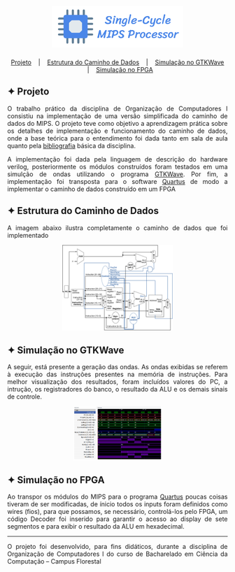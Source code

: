 <h1 align="center">
    <img alt="Logo" title="MIPS" src="images/MIPS.svg" width="300px" />
</h1>

<p align="center">
  <a href="#-projeto">Projeto</a>
  &nbsp;&nbsp;&nbsp;|&nbsp;&nbsp;&nbsp;
  <a href="#-estrutura-do-caminho-de-dados">Estrutura do Caminho de Dados</a>
  &nbsp;&nbsp;&nbsp;|&nbsp;&nbsp;&nbsp;
  <a href="#-simulação-no-gtkwave">Simulação no GTKWave</a>
  &nbsp;&nbsp;&nbsp;|&nbsp;&nbsp;&nbsp;
  <a href="#-simulação-no-fpga">Simulação no FPGA</a>
</p>

## ✦ Projeto
<p align="justify">O trabalho prático da disciplina de Organização de Computadores I consistiu na implementação de uma versão simplificada do caminho de dados do MIPS. O projeto teve como objetivo a aprendizagem prática sobre os detalhes de implementação e funcionamento do caminho de dados, onde a base teórica para o entendimento foi dada tanto em sala de aula quanto pela <a href="https://www.google.com/search?sxsrf=ALeKk000HvgChBJBygoekCqoX-c4TgT8YQ%3A1592402186379&ei=CiHqXsHbFpaj5OUP1vGxqAI&q=david+a+patterson+and+john+l+hennessy+computer+organization+and+design+4th+edition&oq=david+a+patterson+and+john+l+hennessy+computer+organization+and+design+4th+edition&gs_lcp=CgZwc3ktYWIQDFAAWABg1hRoAHAAeACAAQCIAQCSAQCYAQCqAQdnd3Mtd2l6&sclient=psy-ab&ved=0ahUKEwjBiKK1gInqAhWWEbkGHdZ4DCUQ4dUDCAw">bibliografia</a> básica da disciplina.</p>

<p align="justify">A implementação foi dada pela linguagem de descrição do hardware verilog, posteriormente os módulos construídos foram testados em uma simulção de ondas utilizando o programa <a href="http://gtkwave.sourceforge.net/">GTKWave</a>. Por fim, a implementação foi transposta para o software <a href="https://www.intel.com.br/content/www/br/pt/software/programmable/quartus-prime/overview.html">Quartus</a> de modo a implementar o caminho de dados construído em um FPGA</p>

## ✦ Estrutura do Caminho de Dados
<p align="justify">A imagem abaixo ilustra completamente o caminho de dados que foi implementado</p>
<p align="center">
    <img alt="MIPS" title="Esquema" src="images/Esquema.png" width="50%" />
</p>

## ✦ Simulação no GTKWave
<p align="justify">A seguir, está presente a geração das ondas. As ondas exibidas se referem à execução das instruções presentes na memória de instruções. Para melhor visualização dos resultados, foram incluı́dos valores do PC, a intrução, os registradores do banco, o resultado da ALU e os demais sinais de controle.</p>

<p align="center">
    <img alt="Ondas" title="GTKWave" src="images/Ondas.png" width="40%" />
</p>

## ✦ Simulação no FPGA
<p align="justify">Ao transpor os módulos do MIPS para o programa <a href="https://www.intel.com.br/content/www/br/pt/software/programmable/quartus-prime/overview.html">Quartus</a> poucas coisas tiveram de ser modificadas, de ı́nicio todos os inputs foram definidos como wires (fios), para que possamos, se necessário, controlá-los pelo FPGA, um código Decoder foi inserido para garantir o acesso ao display de sete segmentos e para exibir o resultado da ALU em hexadecimal.</p>

---
<p align="justify">
O projeto foi desenvolvido, para fins didáticos, durante a disciplina de Organização de Computadores I do curso de Bacharelado em Ciência da Computação – Campus Florestal
</p>
